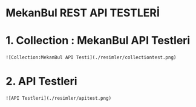 # MekanBul REST API TESTLERİ

#   1.  Collection : MekanBul API Testleri
    ![Collection:MekanBul API Testi](./resimler/collectiontest.png)

#   2.  API Testleri
    ![API Testleri](./resimler/apitest.png)